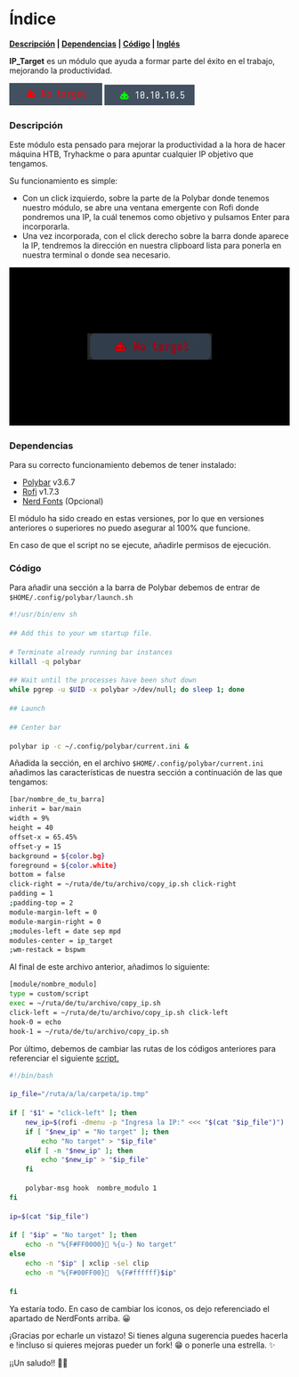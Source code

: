 # Índice

**[Descripción](#descripción) | [Dependencias](#dependencias)  | [Código](#código) | [Inglés](https://github.com/m4nj4pe/ip_target-polybar/blob/main/README-en.md)**

**IP_Target** es un módulo que ayuda a formar parte del éxito en el trabajo, mejorando la productividad.

![](https://github.com/m4nj4pe/ip_target-polybar/blob/main/media/demo_notarget.png)
![](https://github.com/m4nj4pe/ip_target-polybar/blob/main/media/demo_ip.png) 


### Descripción

Este módulo esta pensado para mejorar la productividad a la hora de hacer máquina HTB, Tryhackme o para apuntar cualquier IP objetivo que tengamos.

Su funcionamiento es simple:
  - Con un click izquierdo, sobre la parte de la Polybar donde tenemos nuestro módulo, se abre una ventana emergente con Rofi donde pondremos una IP, la cuál tenemos como objetivo y pulsamos Enter para incorporarla.
  - Una vez incorporada, con el click derecho sobre la barra donde aparece la IP, tendremos la dirección en nuestra clipboard lista para ponerla en nuestra terminal o donde sea necesario.

![](https://github.com/m4nj4pe/ip_target-polybar/blob/main/media/demo.gif)

### Dependencias 

Para su correcto funcionamiento debemos de tener instalado:
- [Polybar](https://github.com/polybar/polybar) v3.6.7
- [Rofi](https://github.com/davatorium/rofi) v1.7.3
- [Nerd Fonts](https://www.nerdfonts.com/cheat-sheet) (Opcional)

El módulo ha sido creado en estas versiones, por lo que en versiones anteriores o superiores no puedo asegurar al 100% que funcione.

En caso de que el script no se ejecute, añadirle permisos de ejecución.

### Código

Para añadir una sección a la barra de Polybar debemos de entrar de `$HOME/.config/polybar/launch.sh`
```bash
#!/usr/bin/env sh

## Add this to your wm startup file.

# Terminate already running bar instances
killall -q polybar

## Wait until the processes have been shut down
while pgrep -u $UID -x polybar >/dev/null; do sleep 1; done

## Launch

## Center bar

polybar ip -c ~/.config/polybar/current.ini &
```
Añadida la sección, en el archivo `$HOME/.config/polybar/current.ini` añadimos las características de nuestra sección a continuación de las que tengamos:
```bash
[bar/nombre_de_tu_barra]
inherit = bar/main
width = 9%
height = 40
offset-x = 65.45%
offset-y = 15
background = ${color.bg}
foreground = ${color.white}
bottom = false
click-right = ~/ruta/de/tu/archivo/copy_ip.sh click-right
padding = 1
;padding-top = 2
module-margin-left = 0
module-margin-right = 0
;modules-left = date sep mpd
modules-center = ip_target
;wm-restack = bspwm
```
Al final de este archivo anterior, añadimos lo siguiente:
```bash
[module/nombre_modulo]
type = custom/script
exec = ~/ruta/de/tu/archivo/copy_ip.sh 
click-left = ~/ruta/de/tu/archivo/copy_ip.sh click-left
hook-0 = echo
hook-1 = ~/ruta/de/tu/archivo/copy_ip.sh
```
Por último, debemos de cambiar las rutas de los códigos anteriores para referenciar el siguiente [script.](https://github.com/m4nj4pe/ip_target-polybar/tree/main/script/copy_ip.sh)
```bash
#!/bin/bash

ip_file="/ruta/a/la/carpeta/ip.tmp"

if [ "$1" = "click-left" ]; then
    new_ip=$(rofi -dmenu -p "Ingresa la IP:" <<< "$(cat "$ip_file")")
    if [ "$new_ip" = "No target" ]; then
        echo "No target" > "$ip_file"
    elif [ -n "$new_ip" ]; then
        echo "$new_ip" > "$ip_file"
    fi

    polybar-msg hook  nombre_modulo 1
fi

ip=$(cat "$ip_file")

if [ "$ip" = "No target" ]; then
    echo -n "%{F#FF0000}󱚡 %{u-} No target" 
else
    echo -n "$ip" | xclip -sel clip
    echo -n "%{F#00FF00}󱚝  %{F#ffffff}$ip" 

fi
```
Ya estaría todo. En caso de cambiar los iconos, os dejo referenciado el apartado de NerdFonts arriba. 😀

¡Gracias por echarle un vistazo! Si tienes alguna sugerencia puedes hacerla e !incluso si quieres mejoras pueder un fork! 😁 o ponerle una estrella. :sparkles:

¡¡Un saludo!! 🧑‍💻

